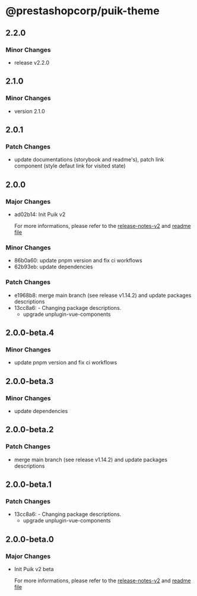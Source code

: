 # @prestashopcorp/puik-theme

## 2.2.0

### Minor Changes

- release v2.2.0

## 2.1.0

### Minor Changes

- version 2.1.0

## 2.0.1

### Patch Changes

- update documentations (storybook and readme's), patch link component (style defaut link for visited state)

## 2.0.0

### Major Changes

- ad02b14: Init Puik v2

  For more informations, please refer to the [release-notes-v2](../RELEASE-NOTES-V2.md) and [readme file](../RELEASE-NOTES-V2.md)

### Minor Changes

- 86b0a60: update pnpm version and fix ci workflows
- 62b93eb: update dependencies

### Patch Changes

- e1968b8: merge main branch (see release v1.14.2) and update packages descriptions
- 13cc8a6: - Changing package descriptions.
  - upgrade unplugin-vue-components

## 2.0.0-beta.4

### Minor Changes

- update pnpm version and fix ci workflows

## 2.0.0-beta.3

### Minor Changes

- update dependencies

## 2.0.0-beta.2

### Patch Changes

- merge main branch (see release v1.14.2) and update packages descriptions

## 2.0.0-beta.1

### Patch Changes

- 13cc8a6: - Changing package descriptions.
  - upgrade unplugin-vue-components

## 2.0.0-beta.0

### Major Changes

- Init Puik v2 beta

  For more informations, please refer to the [release-notes-v2](../RELEASE-NOTES-V2.md) and [readme file](../RELEASE-NOTES-V2.md)
